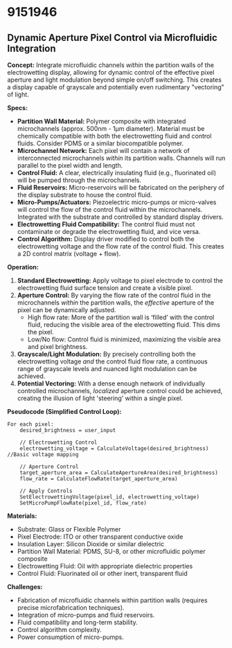 # 9151946

## Dynamic Aperture Pixel Control via Microfluidic Integration

**Concept:** Integrate microfluidic channels *within* the partition walls of the electrowetting display, allowing for dynamic control of the effective pixel aperture and light modulation beyond simple on/off switching. This creates a display capable of grayscale and potentially even rudimentary "vectoring" of light.

**Specs:**

*   **Partition Wall Material:** Polymer composite with integrated microchannels (approx. 500nm - 1µm diameter). Material must be chemically compatible with both the electrowetting fluid and control fluids.  Consider PDMS or a similar biocompatible polymer.
*   **Microchannel Network:** Each pixel will contain a network of interconnected microchannels *within* its partition walls. Channels will run parallel to the pixel width and length.
*   **Control Fluid:** A clear, electrically insulating fluid (e.g., fluorinated oil) will be pumped through the microchannels.
*   **Fluid Reservoirs:** Micro-reservoirs will be fabricated on the periphery of the display substrate to house the control fluid.
*   **Micro-Pumps/Actuators:** Piezoelectric micro-pumps or micro-valves will control the flow of the control fluid within the microchannels. Integrated with the substrate and controlled by standard display drivers.
*   **Electrowetting Fluid Compatibility:** The control fluid must not contaminate or degrade the electrowetting fluid, and vice versa.
*   **Control Algorithm:** Display driver modified to control both the electrowetting voltage and the flow rate of the control fluid. This creates a 2D control matrix (voltage + flow).

**Operation:**

1.  **Standard Electrowetting:** Apply voltage to pixel electrode to control the electrowetting fluid surface tension and create a visible pixel.
2.  **Aperture Control:** By varying the flow rate of the control fluid in the microchannels *within* the partition walls, the *effective* aperture of the pixel can be dynamically adjusted. 
    *   High flow rate:  More of the partition wall is ‘filled’ with the control fluid, reducing the visible area of the electrowetting fluid. This dims the pixel.
    *   Low/No flow: Control fluid is minimized, maximizing the visible area and pixel brightness.
3.  **Grayscale/Light Modulation:** By precisely controlling both the electrowetting voltage *and* the control fluid flow rate, a continuous range of grayscale levels and nuanced light modulation can be achieved.
4. **Potential Vectoring:** With a dense enough network of individually controlled microchannels, *localized* aperture control could be achieved, creating the illusion of light 'steering' within a single pixel.



**Pseudocode (Simplified Control Loop):**

```
For each pixel:
    desired_brightness = user_input

    // Electrowetting Control
    electrowetting_voltage = CalculateVoltage(desired_brightness) //Basic voltage mapping

    // Aperture Control
    target_aperture_area = CalculateApertureArea(desired_brightness)
    flow_rate = CalculateFlowRate(target_aperture_area)

    // Apply Controls
    SetElectrowettingVoltage(pixel_id, electrowetting_voltage)
    SetMicroPumpFlowRate(pixel_id, flow_rate)
```

**Materials:**

*   Substrate: Glass or Flexible Polymer
*   Pixel Electrode: ITO or other transparent conductive oxide
*   Insulation Layer: Silicon Dioxide or similar dielectric
*   Partition Wall Material: PDMS, SU-8, or other microfluidic polymer composite
*   Electrowetting Fluid: Oil with appropriate dielectric properties
*   Control Fluid: Fluorinated oil or other inert, transparent fluid

**Challenges:**

*   Fabrication of microfluidic channels within partition walls (requires precise microfabrication techniques).
*   Integration of micro-pumps and fluid reservoirs.
*   Fluid compatibility and long-term stability.
*   Control algorithm complexity.
*   Power consumption of micro-pumps.